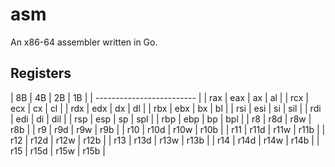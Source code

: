 # asm

An x86-64 assembler written in Go.

## Registers

|  8B  |  4B  |  2B  |  1B  |
| ------------------------- |
| rax  | eax  | ax   | al   | 
| rcx  | ecx  | cx   | cl   | 
| rdx  | edx  | dx   | dl   | 
| rbx  | ebx  | bx   | bl   | 
| rsi  | esi  | si   | sil  | 
| rdi  | edi  | di   | dil  | 
| rsp  | esp  | sp   | spl  | 
| rbp  | ebp  | bp   | bpl  | 
| r8   | r8d  | r8w  | r8b  | 
| r9   | r9d  | r9w  | r9b  | 
| r10  | r10d | r10w | r10b | 
| r11  | r11d | r11w | r11b | 
| r12  | r12d | r12w | r12b | 
| r13  | r13d | r13w | r13b | 
| r14  | r14d | r14w | r14b | 
| r15  | r15d | r15w | r15b | 

